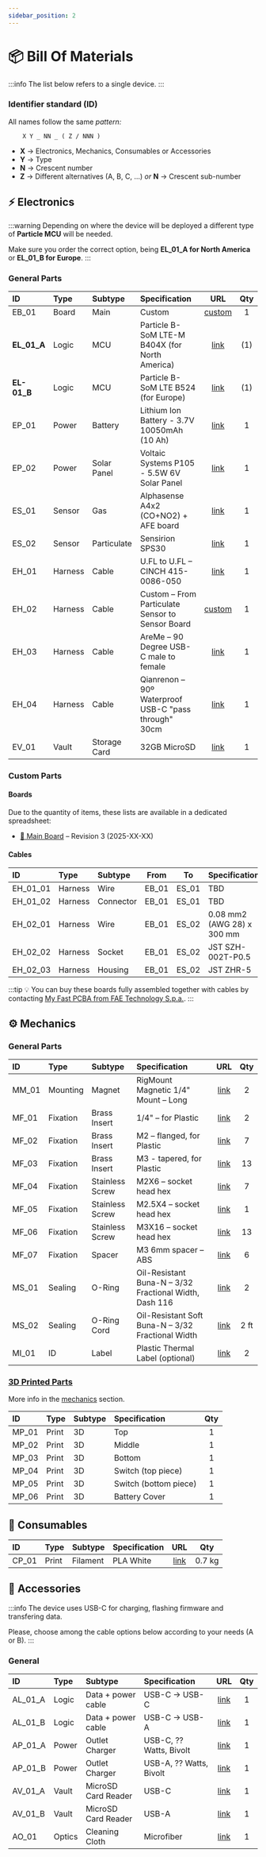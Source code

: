 ```yaml
---
sidebar_position: 2
---
```


# 📦 Bill Of Materials

<!-- a nice top-down photo can be put here following the previous version below -->
<!-- ![Parts](@site/static/files/bom/parts.jpg) -->

:::info
The list below refers to a single device.
:::

### Identifier standard (ID)

All names follow the same _pattern:_

```
    X Y _ NN _ ( Z / NNN )
```

- **X** → Electronics, Mechanics, Consumables or Accessories
- **Y** → Type
- **N** → Crescent number
- **Z** → Different alternatives (A, B, C, ...)
  _or_
  **N** → Crescent sub-number

## ⚡ Electronics

:::warning
Depending on where the device will be deployed a different type of **Particle MCU** will be needed.

Make sure you order the correct option, being **EL_01_A for North America** or **EL_01_B for Europe**.
:::

### General Parts

| ID          | Type    | Subtype      | Specification                                        |                                                     URL                                                      |  Qty  |
| :---------- | :------ | :----------- | :--------------------------------------------------- | :----------------------------------------------------------------------------------------------------------: | :---: |
| EB_01       | Board   | Main         | Custom                                               |                                              [custom](#boards)                                               |   1   |
| **EL_01_A** | Logic   | MCU          | Particle B-SoM LTE-M B404X (for North America)       |   [link](https://store.particle.io/collections/cellular/products/b-series-lte-cat-m1-noram-with-ethersim)    |  (1)  |
| **EL-01_B** | Logic   | MCU          | Particle B-SoM LTE B524 (for Europe)                 |   [link](https://store.particle.io/collections/cellular/products/b-series-lte-cat1-3g-2g-europe-ethersim)    |  (1)  |
| EP_01       | Power   | Battery      | Lithium Ion Battery - 3.7V 10050mAh (10 Ah)          |                                [link](https://www.adafruit.com/product/5035)                                 |   1   |
| EP_02       | Power   | Solar Panel  | Voltaic Systems P105 - 5.5W 6V Solar Panel           |                [link](https://www.amazon.com/Voltaic-Systems-Small-Solar-Panel/dp/B085W9KG6V)                |   1   |
| ES_01       | Sensor  | Gas          | Alphasense A4x2 (CO+NO2) + AFE board                 |                                      [link](https://www.alphasense.com)                                      |   1   |
| ES_02       | Sensor  | Particulate  | Sensirion SPS30                                      |                [link](https://www.digikey.com/en/products/detail/sensirion-ag/SPS30/9598990)                 |   1   |
| EH_01       | Harness | Cable        | U.FL to U.FL – CINCH 415-0086-050                    | [link](https://www.digikey.com/en/products/detail/cinch-connectivity-solutions-johnson/415-0086-050/1305528) |   1   |
| EH_02       | Harness | Cable        | Custom – From Particulate Sensor to Sensor Board     |                                             [custom](#harnesses)                                             |   1   |
| EH_03       | Harness | Cable        | AreMe – 90 Degree USB-C male to female               |                            [link](https://www.amazon.com/gp/product/B0CQH48YFQ/)                             |   1   |
| EH_04       | Harness | Cable        | Qianrenon – 90º Waterproof USB-C "pass through" 30cm |                            [link](https://www.amazon.com/gp/product/B0BPCHR24G/)                             |   1   |
| EV_01       | Vault   | Storage Card | 32GB MicroSD                                         |                                [link](https://www.amazon.com/dp/B08GY9NYRM/)                                 |   1   |

### Custom Parts

#### Boards

Due to the quantity of items, these lists are available in a dedicated spreadsheet:
- [📝 Main Board](https://docs.google.com/spreadsheets/d/1auN_yF0JGPYfZu30dk296jcuLERBpaTcwPwNGI0ffaU/edit?usp=sharing) – Revision 3 (2025-XX-XX)

#### Cables

| ID       | Type    | Subtype   | From  |  To   | Specification              |                                              URL                                              |  Qty  |
| :------- | :------ | :-------- | :---: | :---: | :------------------------- | :-------------------------------------------------------------------------------------------: | :---: |
| EH_01_01 | Harness | Wire      | EB_01 | ES_01 | TBD                        |                                              TBD                                              |   1   |
| EH_01_02 | Harness | Connector | EB_01 | ES_01 | TBD                        |                                              TBD                                              |   2   |
| EH_02_01 | Harness | Wire      | EB_01 | ES_02 | 0.08 mm2 (AWG 28) x 300 mm | [link](https://www.digikey.com/en/products/detail/cnc-tech/10064-28-1-0500-001-1-TS/4486265)  |   5   |
| EH_02_02 | Harness | Socket    | EB_01 | ES_02 | JST SZH-002T-P0.5          | [link](https://www.digikey.com/en/products/detail/jst-sales-america-inc/szh-002t-p0-5/527363) |  10   |
| EH_02_03 | Harness | Housing   | EB_01 | ES_02 | JST ZHR-5                  |     [link](https://www.digikey.com/en/products/detail/jst-sales-america-inc/ZHR-5/608642)     |   2   |


:::tip
💡 You can buy these boards fully assembled together with cables by contacting [My Fast PCBA from FAE Technology S.p.a.](myfastpcba@fae.technology).
:::

## ⚙️ Mechanics

### General Parts

| ID    | Type     | Subtype         | Specification                                          |                                           URL                                            |  Qty  |
| :---- | :------- | :-------------- | :----------------------------------------------------- | :--------------------------------------------------------------------------------------: | :---: |
| MM_01 | Mounting | Magnet          | RigMount Magnetic 1/4" Mount – Long                    |                [link](https://www.rigwheels.com/product/magnetic-mount/)                 |   2   |
| MF_01 | Fixation | Brass Insert    | 1/4" – for Plastic                                     |                       [link](https://www.mcmaster.com/94459A390/)                        |   2   |
| MF_02 | Fixation | Brass Insert    | M2 – flanged, for Plastic                              |                       [link](https://www.mcmaster.com/97171A300/)                        |   7   |
| MF_03 | Fixation | Brass Insert    | M3 - tapered, for Plastic                              |                       [link](https://www.mcmaster.com/94180A331/)                        |  13   |
| MF_04 | Fixation | Stainless Screw | M2X6 – socket head hex                                 |                       [link](https://www.mcmaster.com/91292A831/)                        |   7   |
| MF_05 | Fixation | Stainless Screw | M2.5X4 – socket head hex                               |                       [link](https://www.mcmaster.com/91292A015/)                        |   1   |
| MF_06 | Fixation | Stainless Screw | M3X16 – socket head hex                                |                       [link](https://www.mcmaster.com/91292A115/)                        |  13   |
| MF_07 | Fixation | Spacer          | M3 6mm spacer – ABS                                    |             [link](https://www.amazon.com/dp/B09N2NKNDJ?smid=A2U2UFFPJ8JX7R)             |   6   |
| MS_01 | Sealing  | O-Ring          | Oil-Resistant Buna-N – 3/32 Fractional Width, Dash 116 |                        [link](https://www.mcmaster.com/9452K28/)                         |   2   |
| MS_02 | Sealing  | O-Ring Cord     | Oil-Resistant Soft Buna-N – 3/32 Fractional Width      |                        [link](https://www.mcmaster.com/9864K25/)                         | 2 ft  |
| MI_01 | ID       | Label           | Plastic Thermal Label (optional)                       | [link](https://www.amazon.com/LabelManager-Handheld-Label-QWERTY-Keyboard/dp/B006O87KUA) |   2   |

### [3D Printed Parts](./mechanics)

More info in the [mechanics](./mechanics) section.

| ID    | Type  | Subtype | Specification         |  Qty  |
| :---- | :---- | :------ | :-------------------- | :---: |
| MP_01 | Print | 3D      | Top                   |   1   |
| MP_02 | Print | 3D      | Middle                |   1   |
| MP_03 | Print | 3D      | Bottom                |   1   |
| MP_04 | Print | 3D      | Switch (top piece)    |   1   |
| MP_05 | Print | 3D      | Switch (bottom piece) |   1   |
| MP_06 | Print | 3D      | Battery Cover         |   1   |


## 🧵 Consumables

| ID    | Type  | Subtype  | Specification |                                                     URL                                                     |  Qty   |
| :---- | :---- | :------- | :------------ | :---------------------------------------------------------------------------------------------------------: | :----: |
| CP_01 | Print | Filament | PLA White     | [link](https://us.store.bambulab.com/collections/bambu-lab-3d-printer-filament/products/pla-basic-filament) | 0.7 kg |

## 🔌 Accessories

:::info
The device uses USB-C for charging, flashing firmware and transfering data.

Please, choose among the cable options below according to your needs (A or B).
:::

### General

| ID      | Type   | Subtype             | Specification           |              URL               |  Qty  |
| :------ | :----- | :------------------ | :---------------------- | :----------------------------: | :---: |
| AL_01_A | Logic  | Data + power cable  | USB-C → USB-C           | [link](https://www.google.com) |   1   |
| AL_01_B | Logic  | Data + power cable  | USB-C → USB-A           | [link](https://www.google.com) |   1   |
| AP_01_A | Power  | Outlet Charger      | USB-C, ?? Watts, Bivolt | [link](https://www.google.com) |   1   |
| AP_01_B | Power  | Outlet Charger      | USB-A, ?? Watts, Bivolt | [link](https://www.google.com) |   1   |
| AV_01_A | Vault  | MicroSD Card Reader | USB-C                   | [link](https://www.google.com) |   1   |
| AV_01_B | Vault  | MicroSD Card Reader | USB-A                   | [link](https://www.google.com) |   1   |
| AO_01   | Optics | Cleaning Cloth      | Microfiber              | [link](https://www.google.com) |   1   |
